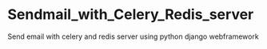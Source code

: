 # Sendmail_with_Celery_Redis_server
Send email with celery and redis server using python django webframework
